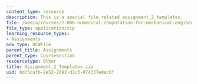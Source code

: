 ```yaml
---
content_type: resource
description: This is a special file related assignment_2_templates.
file: /media/courses/2-086-numerical-computation-for-mechanical-engineers-fall-2014/8dc5cafb2e522692d1c3074337e8ac6f_Assignment_2_Templates.zip
file_type: application/zip
learning_resource_types:
- Assignments
ocw_type: OCWFile
parent_title: Assignments
parent_type: CourseSection
resourcetype: Other
title: Assignment_2_Templates.zip
uid: 8dc5cafb-2e52-2692-d1c3-074337e8ac6f
---
```

